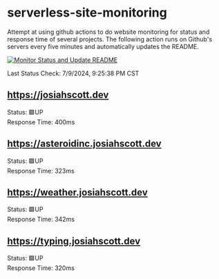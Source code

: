 # serverless-site-monitoring
Attempt at using github actions to do website monitoring for status and response time of several projects. The following action runs on Github's servers every five minutes and automatically updates the README.  

[![Monitor Status and Update README](https://github.com/JosiahSco/serverless-site-monitoring/actions/workflows/monitor.yaml/badge.svg)](https://github.com/JosiahSco/serverless-site-monitoring/actions/workflows/monitor.yaml)

Last Status Check: 7/9/2024, 9:25:38 PM CST

## https://josiahscott.dev
Status: 🟩UP  
Response Time: 400ms

## https://asteroidinc.josiahscott.dev
Status: 🟩UP  
Response Time: 323ms

## https://weather.josiahscott.dev
Status: 🟩UP  
Response Time: 342ms

## https://typing.josiahscott.dev
Status: 🟩UP  
Response Time: 320ms

